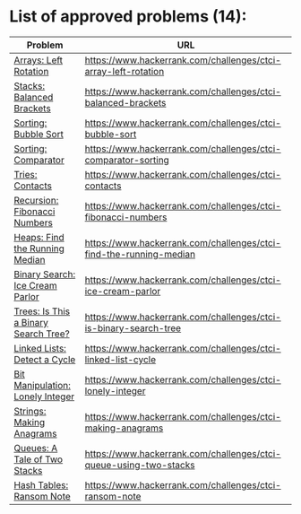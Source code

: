 # List of approved problems (14):

Problem | URL
------- | ---
[Arrays: Left Rotation](https://www.hackerrank.com/challenges/ctci-array-left-rotation) | https://www.hackerrank.com/challenges/ctci-array-left-rotation
[Stacks: Balanced Brackets](https://www.hackerrank.com/challenges/ctci-balanced-brackets) | https://www.hackerrank.com/challenges/ctci-balanced-brackets
[Sorting: Bubble Sort](https://www.hackerrank.com/challenges/ctci-bubble-sort) | https://www.hackerrank.com/challenges/ctci-bubble-sort
[Sorting: Comparator](https://www.hackerrank.com/challenges/ctci-comparator-sorting) | https://www.hackerrank.com/challenges/ctci-comparator-sorting
[Tries: Contacts](https://www.hackerrank.com/challenges/ctci-contacts) | https://www.hackerrank.com/challenges/ctci-contacts
[Recursion: Fibonacci Numbers](https://www.hackerrank.com/challenges/ctci-fibonacci-numbers) | https://www.hackerrank.com/challenges/ctci-fibonacci-numbers
[Heaps: Find the Running Median](https://www.hackerrank.com/challenges/ctci-find-the-running-median) | https://www.hackerrank.com/challenges/ctci-find-the-running-median
[Binary Search: Ice Cream Parlor](https://www.hackerrank.com/challenges/ctci-ice-cream-parlor) | https://www.hackerrank.com/challenges/ctci-ice-cream-parlor
[Trees: Is This a Binary Search Tree?](https://www.hackerrank.com/challenges/ctci-is-binary-search-tree) | https://www.hackerrank.com/challenges/ctci-is-binary-search-tree
[Linked Lists: Detect a Cycle](https://www.hackerrank.com/challenges/ctci-linked-list-cycle) | https://www.hackerrank.com/challenges/ctci-linked-list-cycle
[Bit Manipulation: Lonely Integer](https://www.hackerrank.com/challenges/ctci-lonely-integer) | https://www.hackerrank.com/challenges/ctci-lonely-integer
[Strings: Making Anagrams](https://www.hackerrank.com/challenges/ctci-making-anagrams) | https://www.hackerrank.com/challenges/ctci-making-anagrams
[Queues: A Tale of Two Stacks](https://www.hackerrank.com/challenges/ctci-queue-using-two-stacks) | https://www.hackerrank.com/challenges/ctci-queue-using-two-stacks
[Hash Tables: Ransom Note](https://www.hackerrank.com/challenges/ctci-ransom-note) | https://www.hackerrank.com/challenges/ctci-ransom-note